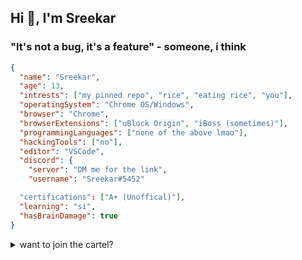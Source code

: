 ## Hi 👋, I'm Sreekar

### "It's not a bug, it's a feature" - someone, i think

```json
{
  "name": "Sreekar",
  "age": 13,
  "intrests": ["my pinned repo", "rice", "eating rice", "you"],
  "operatingSystem": "Chrome OS/Windows",
  "browser": "Chrome",
  "browserExtensions": ["uBlock Origin", "iBoss (sometimes)"],
  "programmingLanguages": ["none of the above lmao"],
  "hackingTools": ["no"],
  "editor": "VSCode",
  "discord": {
    "server": "DM me for the link",
    "username": "Sreekar#5452"

  "certifications": ["A+ (Unoffical)"],
  "learning": "si",
  "hasBrainDamage": true
}
```
<details>
<summary>want to join the cartel?</summary>
<br>
<table><tbody><tr><td><a href="https://octo-ring.com/"><img src="https://octo-ring.com/static/img/widget/top.png" width="99%" alt="Octo Ring logo" align="top"></a><br><a href="https://octo-ring.com/p/Sreekar617/prev"><img src="https://octo-ring.com/static/img/widget/prev.png" width="33%" alt="previous" align="top" title="previous profile"></a><a href="https://octo-ring.com/p/Sreekar617/random"><img src="https://octo-ring.com/static/img/widget/random.png" width="33%" alt="random" align="top" title="random profile"></a><a href="https://octo-ring.com/p/Sreekar617/next"><img src="https://octo-ring.com/static/img/widget/next.png" width="33%" alt="next" align="top" title="next profile"></a><br><a href="https://octo-ring.com/"><img src="https://octo-ring.com/static/img/widget/bottom.png" width="99%" alt="check out other GitHub profiles in the Octo Ring" align="top"></a></td></tr></tbody></table>
</details>
